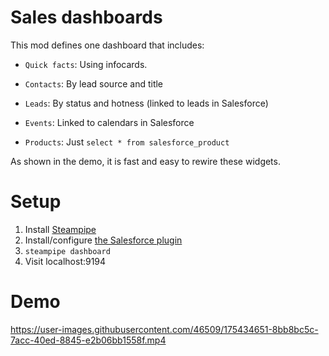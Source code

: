 # Sales dashboards

This mod defines one dashboard that includes:

- `Quick facts`: Using infocards.

- `Contacts`: By lead source and title

- `Leads`: By status and hotness (linked to leads in Salesforce)

- `Events`: Linked to calendars in Salesforce

- `Products`: Just `select * from salesforce_product`

As shown in the demo, it is fast and easy to rewire these widgets.

# Setup

1. Install [Steampipe](https://steampipe.io/downloads)
2. Install/configure [the Salesforce plugin](https://hub.steampipe.io/plugins/turbot/salesforce)
3. `steampipe dashboard`
4. Visit localhost:9194

# Demo

https://user-images.githubusercontent.com/46509/175434651-8bb8bc5c-7acc-40ed-8845-e2b06bb1558f.mp4

